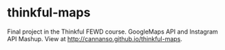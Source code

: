# thinkful-maps
Final project in the Thinkful FEWD course. GoogleMaps API and Instagram API Mashup. View at http://cannanso.github.io/thinkful-maps.
